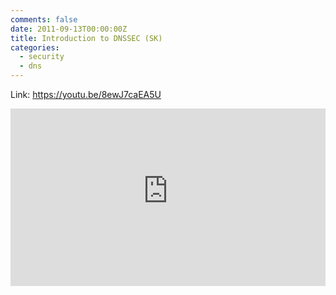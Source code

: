 ```yaml
---
comments: false
date: 2011-09-13T00:00:00Z
title: Introduction to DNSSEC (SK)
categories:
  - security
  - dns
---
```


Link: https://youtu.be/8ewJ7caEA5U

<div style="position: relative; padding-bottom: 56.25%; height: 0; overflow: hidden;">
  <iframe src="https://www.youtube-nocookie.com/embed/8ewJ7caEA5U" style="position: absolute; top: 0; left: 0; width: 100%; height: 100%; border:0;" allowfullscreen title="xenol - Introduction to DNSSEC"></iframe>
</div>